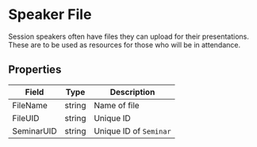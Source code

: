 # Speaker File

Session speakers often have files they can upload for their presentations.  These are to be used as resources for those who will be in attendance.  

## Properties

Field | Type | Description
------| ---- | -----------
FileName | string | Name of file
FileUID | string | Unique ID
SeminarUID | string | Unique ID of `Seminar`
